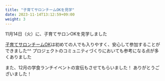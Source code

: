 ```yaml
---
title: "子育てサロンチームOKを見学"
date: 2023-11-14T13:12:59+09:00
weight: 3
---
```

11月14日（火）に、子育てサロンOKを見学しました
<!--more-->

[子育てサロンチームOK](https://chiku.setagayashakyo.or.jp/member/detail/710)は初めての人でも入りやすく、安心して参加することができました^^
プロジェクトのコミュニティづくりにおいても参考になる点が多くありました

また、12月の学食ランチイベントの宣伝もさせてもらいました！
ありがとうございました！
